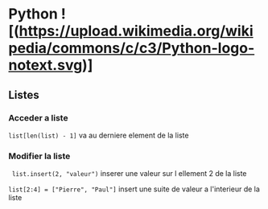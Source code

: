 # Python ![(https://upload.wikimedia.org/wikipedia/commons/c/c3/Python-logo-notext.svg)]

## Listes

### Acceder a liste
` list[len(list) - 1] ` va au derniere element de la liste

### Modifier la liste
` list.insert(2, "valeur")` inserer une valeur sur l ellement 2 de la liste  

` list[2:4] = ["Pierre", "Paul"] ` insert une suite de valeur a l'interieur de la liste

